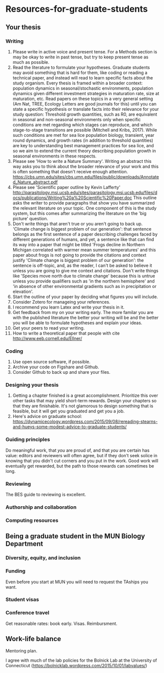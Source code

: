 # Resources-for-graduate-students

## Your thesis
### Writing
1. Please write in active voice and present tense. For a Methods section is may be okay to write in past tense, but try to keep present tense as much as possible.
1. Read the literature to formulate your hypotheses. Graduate students may avoid something that is hard for them, like coding or reading a technical paper, and instead will read to learn specific facts about the study organism. Every thesis is framed within a broader context: population dynamics in seasonal/stochastic environments, population dynamics given different investment strategies in maturation rate, size at maturation, etc. Read papers on these topics in a very general setting (Am Nat, TREE, Ecology Letters are good journals for this) until you can state a specific hypothesis or translate facts into their relevance for your study question: Threshold growth quantities, such as R0, are equivalent in seasonal and non-seasonal environments only when specific conditions are met regarding which stages can reproduce, and which stage-to-stage transitions are possible (Mitchell and Kribs, 2017). While such conditions are met for sea lice population biology, transient, year round dynamics, and growth rates (in addition to threshold quantities) are key to understanding best management practices for sea lice, and so we aim to extend the current theory describing population growth in seasonal environments in these respects.
1. Please see 'How to write a Nature Summary'. Writing an abstract this way asks you to think about the broader relevance of your work and this is often something that doesn't receive enough attention. https://cbs.umn.edu/sites/cbs.umn.edu/files/public/downloads/Annotated_Nature_abstract.pdf
1. Please see 'Scientific paper outline by Kevin Lafferty' <http://parasitology.msi.ucsb.edu/sites/parasitology.msi.ucsb.edu/files/docs/publications/Writing%20a%20Scientific%20Paper.doc> This outline asks the writer to provide paragraphs that show you have summarized the relevant literature on your topic. One component of this is the study system, but this comes after summarizing the literature on the 'big picture' question.
1. Don't write things that aren't true or you aren't going to back up. 'Climate change is biggest problem of our generation': that sentence belongs as the first sentence of a paper describing challenges faced by different generations of humans, and yet, a sentence like that can find its way into a paper that might be titled 'Frogs decline in Northern Michigan correlated with warmer mean summer temperatures' and this paper about frogs is not going to provide the citations and context justify 'Climate change is biggest problem of our generation': the sentence is off-topic, and, as the reader, I can't be asked to believe it unless you are going to give me context and citations. Don't write things like 'Species move north due to climate change' because this is untrue unless you provide qualifiers such as 'in the northern hemisphere' and 'in absence of other environmental gradients such as in precipitation or elevation'.
1. Start the outline of your paper by deciding what figures you will include.
1. Consider Zotero for manageing your references.
1. I recommend you learn Latex and write your thesis in it.
1. Get feedback from my on your writing early. The more familar you are with the published literature the better your writing will be and the better you will be able to formulate hypotheses and explain your ideas.
1. Get your peers to read your writing.
1. How to write a theoretical paper that people with cite http://www.eeb.cornell.edu/Ellner/

### Coding
1. Use open source software, if possible.
1. Archive your code on Figshare and Github.
1. Consider Github to back up and share your files.

### Designing your thesis
1. Getting a chapter finished is a great accomplishment. Prioritize this over other tasks that may yield short-term rewards. Design your chapters so that they are finishable. It's not glamorous to design something that is feasible, but it will get you graduated and get you a job.
1. Here's advice on graduate school: https://dynamicecology.wordpress.com/2015/09/08/rereading-stearns-and-hueys-some-modest-advice-to-graduate-students/


### Guiding principles
Do meaningful work, that _you_ are proud of, and that _you_ are certain has value: editors and reviewers will often agree, but if they don't seek solice in knowing that you didn't cut corners and you put in the work. Good work will eventually get rewarded, but the path to those rewards can sometimes be long.

### Reviewing
The BES guide to reviewing is excellent.

### Authorship and collaboration

### Computing resources

## Being a graduate student in the MUN Biology Department

### Diversity, equity, and inclusion

### Funding
Even before you start at MUN you will need to request the TAships you want.

### Student visas

### Conference travel
Get reasonable rates: book early. Visas. Reimbursment.

## Work-life balance

Mentoring plan.

I agree with much of the lab policies for the Bolnick Lab at the University of Connecticut (https://bolnicklab.wordpress.com/2015/10/01/labvalues/)
